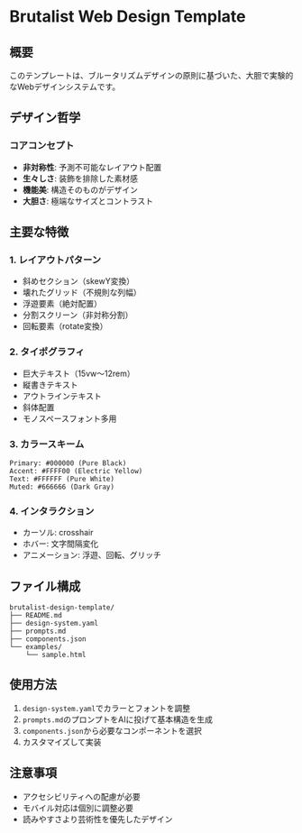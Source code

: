 # Brutalist Web Design Template

## 概要
このテンプレートは、ブルータリズムデザインの原則に基づいた、大胆で実験的なWebデザインシステムです。

## デザイン哲学

### コアコンセプト
- **非対称性**: 予測不可能なレイアウト配置
- **生々しさ**: 装飾を排除した素材感
- **機能美**: 構造そのものがデザイン
- **大胆さ**: 極端なサイズとコントラスト

## 主要な特徴

### 1. レイアウトパターン
- 斜めセクション（skewY変換）
- 壊れたグリッド（不規則な列幅）
- 浮遊要素（絶対配置）
- 分割スクリーン（非対称分割）
- 回転要素（rotate変換）

### 2. タイポグラフィ
- 巨大テキスト（15vw〜12rem）
- 縦書きテキスト
- アウトラインテキスト
- 斜体配置
- モノスペースフォント多用

### 3. カラースキーム
```
Primary: #000000 (Pure Black)
Accent: #FFFF00 (Electric Yellow)
Text: #FFFFFF (Pure White)
Muted: #666666 (Dark Gray)
```

### 4. インタラクション
- カーソル: crosshair
- ホバー: 文字間隔変化
- アニメーション: 浮遊、回転、グリッチ

## ファイル構成
```
brutalist-design-template/
├── README.md
├── design-system.yaml
├── prompts.md
├── components.json
└── examples/
    └── sample.html
```

## 使用方法

1. `design-system.yaml`でカラーとフォントを調整
2. `prompts.md`のプロンプトをAIに投げて基本構造を生成
3. `components.json`から必要なコンポーネントを選択
4. カスタマイズして実装

## 注意事項
- アクセシビリティへの配慮が必要
- モバイル対応は個別に調整必要
- 読みやすさより芸術性を優先したデザイン